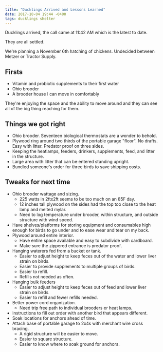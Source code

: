 ```yaml
---
title: "Ducklings Arrived and Lessons Learned"
date: 2017-10-04 19:44 -0400
tags: ducklings shelter
---
```

Ducklings arrived, the call came at 11:42 AM which is the latest to date.

They are all settled.

We're planning a November 6th hatching of chickens.  Undecided between Metzer or Tractor Supply.

## Firsts
* Vitamin and probiotic supplements to their first water
* Ohio brooder
* A brooder house I can move in comfortably

They're enjoying the space and the ability to move around and they can see all of the big thing reaching for them.

## Things we got right
* Ohio brooder.  Seventeen biological thermostats are a wonder to behold.
* Plywood ring around two thirds of the portable garage "floor".  No drafts.  Easy with litter.  Predator proof on three sides.
* Keeping the heatlamps, feeders, drinkers, supplements, feed, and litter in the structure.
* Large area with litter that can be entered standing upright.
* Bundled someone's order for three birds to save shipping costs.

## Tweaks for next time
* Ohio brooder wattage and sizing.
  * 225 watts in 2ftx2ft seems to be too much on an 85F day.
  * 12 inches tall plywood on the sides had the top too close to the heat lamp and melted mylar.
  * Need to log temperature under brooder, within structure, and outside structure with wind speed.
* Have shelves/platforms for storing equipment and consumables high enough for birds to go under and to ease wear and tear on my back.
* Plywood around entire interior.
  * Have entire space available and easy to subdivide with cardboard.
  * Make sure the zippered entrance is predator proof.
* Hanging waterers fed from a bucket or tank.
  * Easier to adjust height to keep feces out of the water and lower liver strain on birds.
  * Easier to provide supplements to multiple groups of birds.
  * Easier to refill.
  * Refills not needed as often.
* Hanging bulk feeders
  * Easier to adjust height to keep feces out of feed and lower liver strain on birds.
  * Easier to refill and fewer refills needed.
* Better power cord organization.
  * Need trip free path to individual brooders or heat lamps.
* Instructions to fill out order with another bird that appears different.
* Soak locations for anchors ahead of time.
* Attach base of portable garage to 2x4s with merchant wire cross bracing.
  * A rigid structure will be easier to move.
  * Easier to square structure.
  * Easier to know where to soak ground for anchors.
